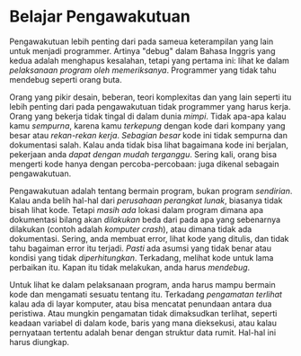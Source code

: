 # Belajar Pengawakutuan

Pengawakutuan lebih penting dari pada sameua keterampilan yang lain untuk menjadi programmer. Artinya "debug" dalam Bahasa Inggris yang kedua adalah menghapus kesalahan, tetapi yang pertama ini: lihat ke dalam *pelaksanaan program oleh memeriksanya*. Programmer yang tidak tahu mendebug seperti orang buta.

Orang yang pikir desain, beberan, teori komplexitas dan yang lain seperti itu lebih penting dari pada pengawakutuan tidak programmer yang harus kerja. Orang yang bekerja tidak tingal di dalam dunia *mimpi*. Tidak apa-apa kalau kamu *sempurna*, karena kamu *terkepung* dengan kode dari kompany yang besar atau *rekan-rekan kerja*. *Sebagian besar* kode ini tidak sempurna dan dokumentasi salah. Kalau anda tidak bisa lihat bagaimana kode ini berjalan, pekerjaan anda *dapat dengan mudah terganggu*. Sering kali, orang bisa mengerti kode hanya dengan percoba-percobaan: juga dikenal sebagain pengawakutuan.

Pengawakutuan adalah tentang bermain program, bukan program *sendirian*. Kalau anda belih hal-hal dari *perusahaan perangkat lunak*, biasanya tidak bisah lihat kode. Tetapi *masih ada* lokasi dalam program dimana apa dokumentasi bilang akan *dilakukan* beda dari pada apa yang sebenarnya dilakukan (contoh adalah *komputer crash*), atau dimana tidak ada dokumentasi. Sering, anda membuat error, lihat kode yang ditulis, dan tidak tahu bagaiman error itu terjadi. *Pasti* ada asumsi yang tidak benar atau kondisi yang tidak *diperhitungkan*. Terkadang, melihat kode untuk lama perbaikan itu. Kapan itu tidak melakukan, anda harus *mendebug*.

Untuk lihat ke dalam pelaksanaan program, anda harus mampu bermain kode dan mengamati sesuatu tentang itu. Terkadang *pengamatan terlihat* kalau ada di layar komputer, atau bisa mencatat penundaan antara dua peristiwa. Atau mungkin pengamatan tidak dimaksudkan terlihat, seperti keadaan variabel di dalam kode, baris yang mana dieksekusi, atau kalau pernyataan tertentu adalah benar dengan struktur data rumit. Hal-hal ini harus diungkap.
